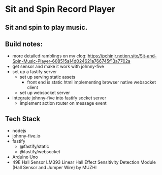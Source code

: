 # Sit and Spin Record Player

## Sit and spin to play music.

## Build notes:
- more detailed ramblings on my clog: https://pchinjr.notion.site/Sit-and-Spin-Music-Player-608515a14d024621a766745f13a7702a
- get sensor and make it work with johnny-five
- set up a fastify server
  - set up serving static assets
    - front end is static html implementing browser native websocket client
  - set up websocket server
- integrate johnny-five into fastify socket server
  - implement action router on message event

## Tech Stack
- nodejs
- johnny-five.io
- fastify
  - @fastify/static
  - @fastify/websocket
- Arduino Uno
- 49E Hall Sensor LM393 Linear Hall Effect Sensitivity Detection Module (Hall Sensor and Jumper Wire) by MUZHI